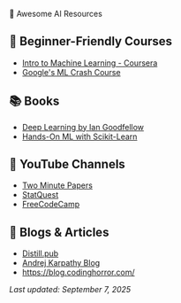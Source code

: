 🌟 Awesome AI Resources

## 📘 Beginner-Friendly Courses
- [Intro to Machine Learning - Coursera](https://www.coursera.org/learn/machine-learning)
- [Google's ML Crash Course](https://developers.google.com/machine-learning/crash-course)

## 📚 Books
- [Deep Learning by Ian Goodfellow](https://www.deeplearningbook.org/)
- [Hands-On ML with Scikit-Learn](https://www.oreilly.com/library/view/hands-on-machine-learning/9781492032632/)

## 🎥 YouTube Channels
- [Two Minute Papers](https://www.youtube.com/user/keeroyz)
- [StatQuest](https://www.youtube.com/user/joshstarmer)
- [FreeCodeCamp](https://www.youtube.com/@freecodecamp)

## 🧠 Blogs & Articles
- [Distill.pub](https://distill.pub/)
- [Andrej Karpathy Blog](http://karpathy.github.io/)
- https://blog.codinghorror.com/

*Last updated: September 7, 2025*
